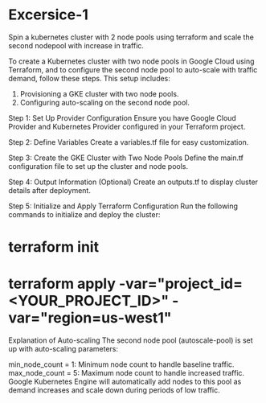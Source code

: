 # Excersice-1
Spin a kubernetes cluster with 2 node pools using terraform and scale the second nodepool with increase in traffic.


To create a Kubernetes cluster with two node pools in Google Cloud using Terraform, and to configure the second node pool to auto-scale with traffic demand, follow these steps. This setup includes:

1. Provisioning a GKE cluster with two node pools.
2. Configuring auto-scaling on the second node pool.

Step 1: Set Up Provider Configuration
Ensure you have Google Cloud Provider and Kubernetes Provider configured in your Terraform project.

Step 2: Define Variables
Create a variables.tf file for easy customization.

Step 3: Create the GKE Cluster with Two Node Pools
Define the main.tf configuration file to set up the cluster and node pools.

Step 4: Output Information (Optional)
Create an outputs.tf to display cluster details after deployment.

Step 5: Initialize and Apply Terraform Configuration
Run the following commands to initialize and deploy the cluster:

# terraform init
# terraform apply -var="project_id=<YOUR_PROJECT_ID>" -var="region=us-west1"

Explanation of Auto-scaling
The second node pool (autoscale-pool) is set up with auto-scaling parameters:

min_node_count = 1: Minimum node count to handle baseline traffic.
max_node_count = 5: Maximum node count to handle increased traffic.
Google Kubernetes Engine will automatically add nodes to this pool as demand increases and scale down during periods of low traffic.

